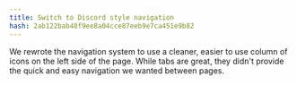 ```yaml
---
title: Switch to Discord style navigation
hash: 2ab122bab48f9ee8a04cce87eeb9e7ca451e9b82
---
```

We rewrote the navigation system to use a cleaner, easier to use column of icons on the left side of the page. While tabs are great, they didn't provide the quick and easy navigation we wanted between pages.